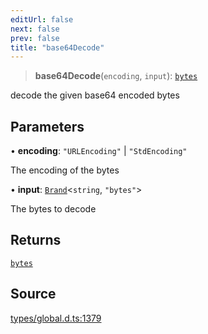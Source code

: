 ```yaml
---
editUrl: false
next: false
prev: false
title: "base64Decode"
---
```


> **base64Decode**(`encoding`, `input`): [`bytes`](../type-aliases/bytes.md)

decode the given base64 encoded bytes

## Parameters

• **encoding**: `"URLEncoding"` \| `"StdEncoding"`

The encoding of the bytes

• **input**: [`Brand`](../type-aliases/Brand.md)\<`string`, `"bytes"`\>

The bytes to decode

## Returns

[`bytes`](../type-aliases/bytes.md)

## Source

[types/global.d.ts:1379](https://github.com/algorandfoundation/tealscript/blob/18ba30a9/types/global.d.ts#L1379)
